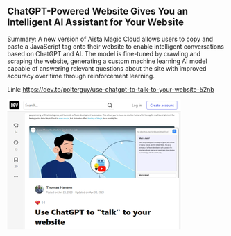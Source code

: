 ## ChatGPT-Powered Website Gives You an Intelligent AI Assistant for Your Website
Summary: A new version of Aista Magic Cloud allows users to copy and paste a JavaScript tag onto their website to enable intelligent conversations based on ChatGPT and AI. The model is fine-tuned by crawling and scraping the website, generating a custom machine learning AI model capable of answering relevant questions about the site with improved accuracy over time through reinforcement learning.

Link: https://dev.to/polterguy/use-chatgpt-to-talk-to-your-website-52nb

<img src="/img/3ea6f25a-6fbf-428e-826f-e89a05c33a4f.png" width="400" />
<br/><br/>
